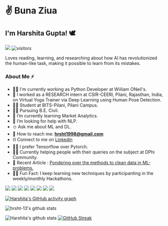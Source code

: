 # :v: Buna Ziua 
## I'm Harshita Gupta! :dove:
![](https://komarev.com/ghpvc/?username=hrsht-13&color=green)
![visitors](https://visitor-badge.laobi.icu/badge?page_id=TheDudeThatCode)

Loves reading, learning, and researching about how AI has revolutionized the human-like task, making it possible to learn from its mistakes.
### About Me ⚡
- :woman_technologist: I'm currently working as Python Developer at Wiiliam ONeil's.
- :lotus_position: I worked as a RESEARCH intern at CSIR-CEERI, Pilani, Rajasthan, India, on Virtual Yoga Trainer via Deep Learning using Human Pose Detection.
- :student: Student at BITS-Pilani, Pilani Campus.
- :construction_worker_woman: Pursuing B.E. Civil.
- 🌱 I’m currently learning Market Analytics.
- 🤔 I’m looking for help with NLP.
- :snowman: Ask me about ML and DL.
- :e-mail: How to reach me: **hrsht1998@gmail.com**
- :chains: Connect to me on <a href="https://www.linkedin.com/in/harshita-gupta-b3b2a3186/">Linkedin</a>
- :women_wrestling: I prefer Tensorflow over Pytorch.
- :farmer: Currently helping people with their queries on the subject at DPhi Community.
- :bookmark_tabs: Recent Article : <a href="https://dockship.io/articles/602e410afa687b1b152c8c19/pondering-over-the-methods-to-clean-data-in-ml-problems.">Pondering over the methods to clean data in ML-problems.</a>
- :woman_juggling: Fun Fact: I keep learning new techniques by participanting in the weekly/monthly Hackathons. 


![](https://img.shields.io/badge/Code-Python-informational?style=flat&logo=python&logoColor=white&color=2bbc8a)
![](https://img.shields.io/badge/Code-SQL-informational?style=flat&logo=mysql&logoColor=white&color=2bbc8a)
![](https://img.shields.io/badge/Code-C++-informational?style=flat&logo=C++&logoColor=white&color=2bbc8a)
![](https://img.shields.io/badge/Editor-JupyterNB-informational?style=flat&logo=jupyter&logoColor=white&color=2bbc8a)
![](https://img.shields.io/badge/Tools-Sklearn-informational?style=flat&logo=scikit-learn&logoColor=white&color=2bbc8a)
![](https://img.shields.io/badge/Tools-Tensorflow-informational?style=flat&logo=tensorflow&logoColor=white&color=2bbc8a)
![](https://img.shields.io/badge/Tools-Streamlit-informational?style=flat&logo=streamlit&logoColor=white&color=2bbc8a)
![](https://img.shields.io/badge/Tools-PowerBI-informational?style=flat&logo=powerbi&logoColor=white&color=2bbc8a)

[![Harshita's GitHub activity graph](https://activity-graph.herokuapp.com/graph?username=hrsht-13&theme=react-dark&hide_border=true)](https://github.com/hrsht-13/)

<img align="center" src="https://github-readme-stats.vercel.app/api?username=hrsht-13&show_icons=true&theme=dark&count_private=true&icon_color=fffffff&text_color=ffffff" alt="hrsht-13's github stats"/>

![Harshita's github stats](https://github-readme-stats.vercel.app/api/top-langs/?username=hrsht-13&theme=dark&layout=compact&exclude_repo=IoT-Libraries,Hackerrank-Codes) [![GitHub Streak](https://github-readme-streak-stats.herokuapp.com?user=Gladiator07&theme=tokyonight)](https://git.io/streak-stats)


